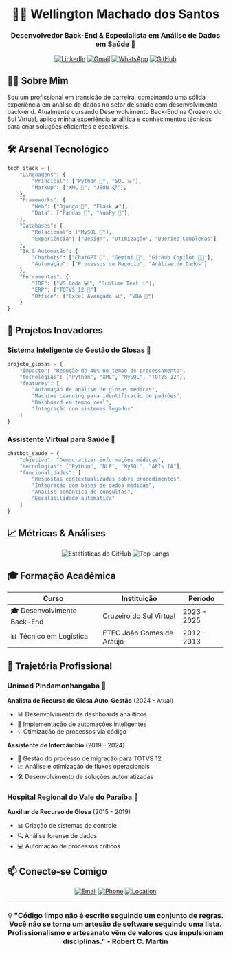 <div align="center">
  
# 👨‍💻 Wellington Machado dos Santos
### Desenvolvedor Back-End & Especialista em Análise de Dados em Saúde 🏥

[![LinkedIn](https://img.shields.io/badge/LinkedIn-0077B5?style=for-the-badge&logo=linkedin&logoColor=white)](https://www.linkedin.com/in/wellington-m-santos-364013aa/)
[![Gmail](https://img.shields.io/badge/Gmail-D14836?style=for-the-badge&logo=gmail&logoColor=white)](mailto:wellingtondriver@gmail.com)
[![WhatsApp](https://img.shields.io/badge/WhatsApp-25D366?style=for-the-badge&logo=whatsapp&logoColor=white)](https://wa.me/5512992105202)
[![GitHub](https://img.shields.io/badge/GitHub-100000?style=for-the-badge&logo=github&logoColor=white)](https://github.com/WellingtonHp22)

</div>

## 👨‍💻 Sobre Mim

Sou um profissional em transição de carreira, combinando uma sólida experiência em análise de dados no setor de saúde com desenvolvimento back-end. Atualmente cursando Desenvolvimento Back-End na Cruzeiro do Sul Virtual, aplico minha experiência analítica e conhecimentos técnicos para criar soluções eficientes e escaláveis.

## 🛠️ Arsenal Tecnológico

```python
tech_stack = {
    "Linguagens": {
        "Principal": ["Python 🐍", "SQL 📊"],
        "Markup": ["XML 📑", "JSON 📋"],
    },
    "Frameworks": {
        "Web": ["Django 🎯", "Flask 🌶️"],
        "Data": ["Pandas 🐼", "NumPy 🔢"],
    },
    "Databases": {
        "Relacional": ["MySQL 🎲"],
        "Experiência": ["Design", "Otimização", "Queries Complexas"]
    },
    "IA & Automação": {
        "Chatbots": ["ChatGPT 🤖", "Gemini 🌟", "GitHub Copilot 👨‍💻"],
        "Automação": ["Processos de Negócio", "Análise de Dados"]
    },
    "Ferramentas": {
        "IDE": ["VS Code 💻", "Sublime Text ✨"],
        "ERP": ["TOTVS 12 🏢"],
        "Office": ["Excel Avançado 📊", "VBA 🔧"]
    }
}
```

## 🚀 Projetos Inovadores

### Sistema Inteligente de Gestão de Glosas 🏥
```python
projeto_glosas = {
    "impacto": "Redução de 40% no tempo de processamento",
    "tecnologias": ["Python", "XML", "MySQL", "TOTVS 12"],
    "features": [
        "Automação de análise de glosas médicas",
        "Machine Learning para identificação de padrões",
        "Dashboard em tempo real",
        "Integração com sistemas legados"
    ]
}
```

### Assistente Virtual para Saúde 🤖
```python
chatbot_saude = {
    "objetivo": "Democratizar informações médicas",
    "tecnologias": ["Python", "NLP", "MySQL", "APIs IA"],
    "funcionalidades": [
        "Respostas contextualizadas sobre procedimentos",
        "Integração com bases de dados médicas",
        "Análise semântica de consultas",
        "Escalabilidade automática"
    ]
}
```

## 📈 Métricas & Análises

<div align="center">

![Estatísticas do GitHub](https://github-readme-stats.vercel.app/api?username=WellingtonHp22&show_icons=true&theme=tokyonight)
![Top Langs](https://github-readme-stats.vercel.app/api/top-langs/?username=WellingtonHp22&layout=compact&theme=tokyonight)

</div>

## 🎓 Formação Acadêmica

| Curso | Instituição | Período |
|-------|-------------|----------|
| 🎓 Desenvolvimento Back-End | Cruzeiro do Sul Virtual | 2023 - 2025 |
| 📊 Técnico em Logística | ETEC João Gomes de Araújo | 2012 - 2013 |

## 💼 Trajetória Profissional

### Unimed Pindamonhangaba 🏥
**Analista de Recurso de Glosa Auto-Gestão** (2024 - Atual)
- 📊 Desenvolvimento de dashboards analíticos
- 🤖 Implementação de automações inteligentes
- 💡 Otimização de processos via código

**Assistente de Intercâmbio** (2019 - 2024)
- 🔄 Gestão do processo de migração para TOTVS 12
- 📈 Análise e otimização de fluxos operacionais
- 🛠️ Desenvolvimento de soluções automatizadas

### Hospital Regional do Vale do Paraíba 🏥
**Auxiliar de Recurso de Glosa** (2015 - 2019)
- 📊 Criação de sistemas de controle
- 🔍 Análise forense de dados
- 💻 Automação de processos críticos

## 📫 Conecte-se Comigo

<div align="center">

[![Email](https://img.shields.io/badge/Email-wellingtondriver%40gmail.com-red?style=for-the-badge&logo=gmail)](mailto:wellingtondriver@gmail.com)
[![Phone](https://img.shields.io/badge/Telefone-(12)%2099210--5202-green?style=for-the-badge&logo=whatsapp)](https://wa.me/5512992105202)
[![Location](https://img.shields.io/badge/Localização-Pindamonhangaba%20SP-blue?style=for-the-badge&logo=google-maps)](https://goo.gl/maps/Pindamonhangaba)

</div>

---

<div align="center">

### 💡 "Código limpo não é escrito seguindo um conjunto de regras. Você não se torna um artesão de software seguindo uma lista. Profissionalismo e artesanato vêm de valores que impulsionam disciplinas." - Robert C. Martin

</div>

